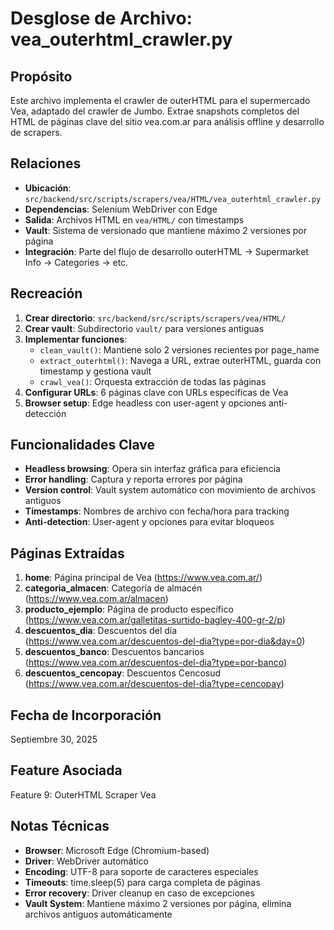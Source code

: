 # Desglose de Archivo: vea_outerhtml_crawler.py

## Propósito
Este archivo implementa el crawler de outerHTML para el supermercado Vea, adaptado del crawler de Jumbo. Extrae snapshots completos del HTML de páginas clave del sitio vea.com.ar para análisis offline y desarrollo de scrapers.

## Relaciones
- **Ubicación**: `src/backend/src/scripts/scrapers/vea/HTML/vea_outerhtml_crawler.py`
- **Dependencias**: Selenium WebDriver con Edge
- **Salida**: Archivos HTML en `vea/HTML/` con timestamps
- **Vault**: Sistema de versionado que mantiene máximo 2 versiones por página
- **Integración**: Parte del flujo de desarrollo outerHTML → Supermarket Info → Categories → etc.

## Recreación
1. **Crear directorio**: `src/backend/src/scripts/scrapers/vea/HTML/`
2. **Crear vault**: Subdirectorio `vault/` para versiones antiguas
3. **Implementar funciones**:
   - `clean_vault()`: Mantiene solo 2 versiones recientes por page_name
   - `extract_outerhtml()`: Navega a URL, extrae outerHTML, guarda con timestamp y gestiona vault
   - `crawl_vea()`: Orquesta extracción de todas las páginas
4. **Configurar URLs**: 6 páginas clave con URLs específicas de Vea
5. **Browser setup**: Edge headless con user-agent y opciones anti-detección

## Funcionalidades Clave
- **Headless browsing**: Opera sin interfaz gráfica para eficiencia
- **Error handling**: Captura y reporta errores por página
- **Version control**: Vault system automático con movimiento de archivos antiguos
- **Timestamps**: Nombres de archivo con fecha/hora para tracking
- **Anti-detection**: User-agent y opciones para evitar bloqueos

## Páginas Extraídas
1. **home**: Página principal de Vea (https://www.vea.com.ar/)
2. **categoria_almacen**: Categoría de almacén (https://www.vea.com.ar/almacen)
3. **producto_ejemplo**: Página de producto específico (https://www.vea.com.ar/galletitas-surtido-bagley-400-gr-2/p)
4. **descuentos_dia**: Descuentos del día (https://www.vea.com.ar/descuentos-del-dia?type=por-dia&day=0)
5. **descuentos_banco**: Descuentos bancarios (https://www.vea.com.ar/descuentos-del-dia?type=por-banco)
6. **descuentos_cencopay**: Descuentos Cencosud (https://www.vea.com.ar/descuentos-del-dia?type=cencopay)

## Fecha de Incorporación
Septiembre 30, 2025

## Feature Asociada
Feature 9: OuterHTML Scraper Vea

## Notas Técnicas
- **Browser**: Microsoft Edge (Chromium-based)
- **Driver**: WebDriver automático
- **Encoding**: UTF-8 para soporte de caracteres especiales
- **Timeouts**: time.sleep(5) para carga completa de páginas
- **Error recovery**: Driver cleanup en caso de excepciones
- **Vault System**: Mantiene máximo 2 versiones por página, elimina archivos antiguos automáticamente